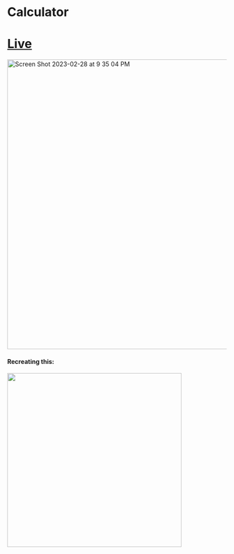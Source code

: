 # Calculator

# <a href="https://throwbackcalc.netlify.app">Live</a>
<img width="666" alt="Screen Shot 2023-02-28 at 9 35 04 PM" src="https://user-images.githubusercontent.com/107048020/222039033-afc8797b-c9de-4cbb-bf01-dbaeb0cf611c.png">


#### Recreating this:
<img width="400" src="https://user-images.githubusercontent.com/107048020/222039095-880bb780-0e05-44a2-9057-bcfdb0306da8.jpeg" />
